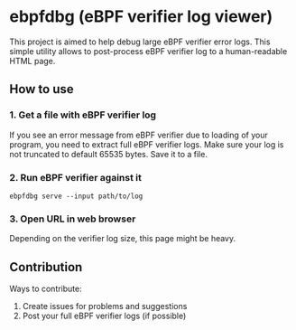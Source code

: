 # ebpfdbg (eBPF verifier log viewer)
This project is aimed to help debug large eBPF verifier error logs.
This simple utility allows to post-process eBPF verifier log to a human-readable HTML page.

## How to use
### 1. Get a file with eBPF verifier log
If you see an error message from eBPF verifier due to loading of your program, you need to extract full eBPF verifier logs.
Make sure your log is not truncated to default 65535 bytes. Save it to a file.
### 2. Run eBPF verifier against it
`ebpfdbg serve --input path/to/log`
### 3. Open URL in web browser
Depending on the verifier log size, this page might be heavy.

## Contribution
Ways to contribute:
1. Create issues for problems and suggestions
2. Post your full eBPF verifier logs (if possible)

